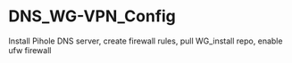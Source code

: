 # DNS_WG-VPN_Config
Install Pihole DNS server, create firewall rules, pull WG_install repo, enable ufw firewall
